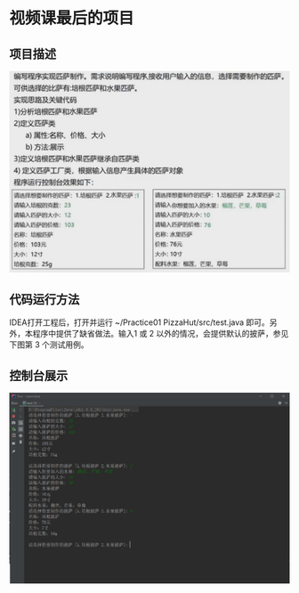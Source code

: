 # 视频课最后的项目

## 项目描述

![image_50846](.\pic\image_50846.png)

## 代码运行方法

IDEA打开工程后，打开并运行 ~/Practice01 PizzaHut/src/test.java 即可。另外，本程序中提供了缺省做法。输入1 或 2 以外的情况，会提供默认的披萨，参见下图第 3 个测试用例。

## 控制台展示

![image_1596016124](.\pic\image_1596016124.png)
